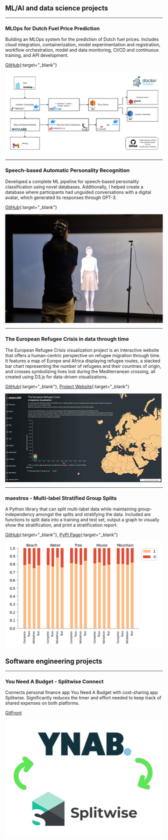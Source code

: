 ## ML/AI and data science projects

---

### MLOps for Dutch Fuel Price Prediction

Building an MLOps system for the prediction of Dutch fuel prices. Includes cloud integration, containerization, model experimentation and registration, workflow orchestration, model and data monitoring, CI/CD and continuous training, and API development.

[GitHub](https://github.com/emilelampe/dutch-fuel-prices){:target="_blank"}

<img src="images/overview-dutch-fuel-prices.png?raw=true"/>

---

### Speech-based Automatic Personality Recognition

Developed a complete ML pipeline for speech-based personality classification using novel databases. Additionally, I helped create a database where participants had unguided conversations with a digital avatar, which generated its responses through GPT-3.

[GitHub](https://github.com/emilelampe/speech-automatic-personality-recognition){:target="_blank"}

<img src="images/experiment_crop.jpg?raw=true"/>

---

### The European Refugee Crisis in data through time

The European Refugee Crisis visualization project is an interactive website that offers a human-centric perspective on refugee migration through time. It features a map of Europe and Africa displaying refugee routes, a stacked bar chart representing the number of refugees and their countries of origin, and crosses symbolizing lives lost during the Mediterranean crossing, all created using D3.js for data-driven visualizations.

[GitHub](https://github.com/emilelampe/european-refugee-crisis-visualization/){:target="_blank"}, [Project Website](https://emilelampe.github.io/european-refugee-crisis-visualization/){:target="_blank"}

<img src="images/european-refugee-crisis.gif?raw=true"/>

---

### maestros - Multi-label Stratified Group Splits

A Python library that can split multi-label data while maintaining group-independency amongst the splits and stratifying the data. Included are functions to split data into a training and test set, output a graph to visually show the stratification, and print a stratification report.

[GitHub](https://github.com/emilelampe/maestros){:target="_blank"}, [PyPI Page](https://pypi.org/project/maestros/){:target="_blank"}

<img src="images/stratification_chart.png?raw=true"/>

## Software engineering projects

---

### You Need A Budget - Splitwise Connect

Connects personal finance app You Need A Budget with cost-sharing app Splitwise. Significantly reduces the timer and effort needed to keep track of shared expenses on both platforms.

[GitFront](https://gitfront.io/r/emilelampe/hQdhKxb45kDM/ynab-splitwise-connect/)

<img src="images/ynab-splitwise.jpg?raw=true"/>
